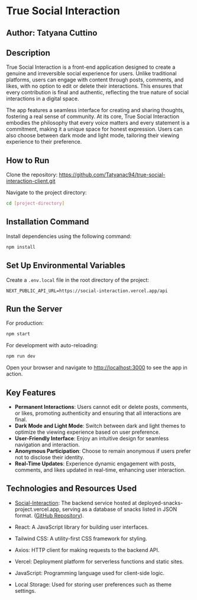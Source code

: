 # True Social Interaction

## Author: Tatyana Cuttino

## Description

True Social Interaction is a front-end application designed to create a genuine and irreversible social experience for users. Unlike traditional platforms, users can engage with content through posts, comments, and likes, with no option to edit or delete their interactions. This ensures that every contribution is final and authentic, reflecting the true nature of social interactions in a digital space.

The app features a seamless interface for creating and sharing thoughts, fostering a real sense of community. At its core, True Social Interaction embodies the philosophy that every voice matters and every statement is a commitment, making it a unique space for honest expression. Users can also choose between dark mode and light mode, tailoring their viewing experience to their preference.

## How to Run

Clone the repository: <https://github.com/Tatyanac94/true-social-interaction-client.git>

Navigate to the project directory:

```bash
cd [project-directory]
```

## Installation Command

Install dependencies using the following command:

```bash
npm install
```

## Set Up Environmental Variables

Create a `.env.local` file in the root directory of the project:

```plaintext
NEXT_PUBLIC_API_URL=https://social-interaction.vercel.app/api
```

## Run the Server

For production:

```bash
npm start
```

For development with auto-reloading:

```bash
npm run dev
```

Open your browser and navigate to <http://localhost:3000> to see the app in action.

## Key Features

- **Permanent Interactions**: Users cannot edit or delete posts, comments, or likes, promoting authenticity and ensuring that all interactions are final.
- **Dark Mode and Light Mode**: Switch between dark and light themes to optimize the viewing experience based on user preference.
- **User-Friendly Interface**: Enjoy an intuitive design for seamless navigation and interaction.
- **Anonymous Participation**: Choose to remain anonymous if users prefer not to disclose their identity.
- **Real-Time Updates**: Experience dynamic engagement with posts, comments, and likes updated in real-time, enhancing user interaction.

## Technologies and Resources Used

- [Social-Interaction](https://social-interaction.vercel.app/): The backend service hosted at deployed-snacks-project.vercel.app, serving as a database of snacks listed in JSON format. ([GitHub Repository](https://github.com/Tatyanac94/social-interaction.git)).

- React: A JavaScript library for building user interfaces.

- Tailwind CSS: A utility-first CSS framework for styling.

- Axios: HTTP client for making requests to the backend API.

- Vercel: Deployment platform for serverless functions and static sites.

- JavaScript: Programming language used for client-side logic.

- Local Storage: Used for storing user preferences such as theme settings.
